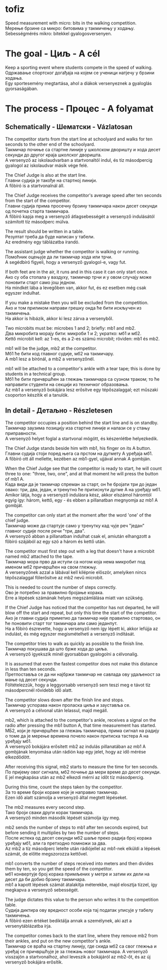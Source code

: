 # tofiz
Speed measurement with micro: bits in the walking competition.<br>
Мерење брзине са микро: битовима у такмичењу у ходању.<br>
Sebességmérés mikro: bitekkel gyalogosversenyen.<br>

The goal - Циљ - A cél
======================
Keep a sporting event where students compete in the speed of walking.<br>
Одржавање спортског догађаја на којем се ученици натјечу у брзини ходања.<br>
Egy sportesemény megtartása, ahol a diákok versenyeznek a gyaloglás gyorsaságában.<br>

The process - Процес - A folyamat
=================================
Schematically - Шематски - Vázlatosan
-------------------------------------
The competitor starts from the start line at schoolyard and walks for ten seconds to the other end of the schoolyard.<br>
Такмичар почиње са стартне линије у школском дворишту и хода десет секунди до другог краја школског дворишта.<br>
A versenyző az iskolaudvarban a startvonaltól indul, és tíz másodpercig gyalogol az iskolaudvar másik vége felé.<br>

The Chief Judge is also at the start line.<br>
Главни судија је такође на стартној линији.<br>
A főbíró is a startvonalnál áll.<br>

The Chief Judge receives the competitor's average speed after ten seconds from the start of the competitor.<br>
Главни судија прима просечну брзину такмичара након десет секунди од почетка старта такмичара.<br>
A főbíró kapja meg a versenyző átlagsebességét a versenyző indulásától számított tíz másodperc múlva.<br>

The result should be written in a table.<br>
Резултат треба да буде написан у табели.<br>
Az eredmény egy táblázatba írandó.<br>

The assistant judge whether the competitor is walking or running.<br>
Помоћник оцењује да ли такмичар хода или трчи.<br>
A segédbíró figyeli, hogy a versenyző gyalogol-e, vagy fut.<br>

If both feet are in the air, it runs and in this case it can only start once.<br>
Ако су оба стопала у ваздуху, такмичар трчи и у овом случају може поновити старт само још једном.<br>
Ha mindkét lába a levegőben van, akkor fut, és ez esetben még csak egyszer indulhat.<br>

If you make a mistake then you will be excluded from the competition.<br>
Ако и том приликом направи грешку онда ће бити искључен из такмичења.<br>
Ha akkor is hibázik, akkor ki lesz zárva a versenyből.<br>

Two microbits must be: microbes 1 and 2; briefly: mb1 and mb2.<br>
Два микробита морају бити: микроби 1 и 2; укратко: мб1 и мб2.<br>
Kettő microbit kell: az 1-es, és a 2-es számú microbit; röviden: mb1 és mb2.<br>

mb1 will be the judge, mb2 at the competitor.<br>
Мб1 ће бити код главног судије, мб2 на такмичару.<br>
A mb1 lesz a bírónál, a mb2 a versenyzőnél.<br>

mb1 will be attached to a competitor's ankle with a tear tape; this is done by students in a technical group.<br>
Мб1 ће бити причвршћен за глежањ такмичара са сузном траком; то ће направити студенти на секцији из техничког образовања.<br>
Az mb1 a versenyző bokájára lesz erősítve egy tépőszalaggal; ezt műszaki csoporton készítik el a tanulók.<br>

In detail - Детаљно - Részletesen
---------------------------------
The competitor occupies a position behind the start line and is on standby.<br>
Такмичар заузима позицију иза стартне линије и налази се у стању приправности.<br>
A versenyző helyet foglal a startvonal mögött, és készenlétbe helyezkedik.<br>

The Chief Judge stands beside him with mb1, his finger on its A button.<br>
Главни судија стоји поред њега са прстом на дугмету А уређаја мб1.<br>
A főbíró ott áll mellette, kezében az mb1-gyel, ujjával annak A gombján.<br>

When the Chief Judge see that the competitor is ready to start, he will count three to one: "three, two, one", and at that moment he will press the button of mb1 A.<br>
Када види да је такмичар спреман за старт, он ће бројати три до један овако: три, два, један, и тренутно ће притиснути дугме А на уређају мб1.<br>
Amikor látja, hogy a versenyző indulásra kész, akkor elszámol háromtól egyig így: három, kettő, egy - és ebben a pillanatban megnyomja az mb1 A gombját.<br>

The competitor can only start at the moment after the word 'one' of the chief judge.<br>
Такмичар може да стартује само у тренутку кад чује реч "један" главног судије после речи "три, два".<br>
A versenyző abban a pillanatban indulhat csak el, amiután elhangzott a főbíró szájából az egy szó a három és kettő után.<br>


The competitor must first step out with a leg that doesn't have a microbit named mb2 attached to the tape.<br>
Такмичар мора прво да иступи са ногом која нема микробит под именом мб2 причвршћен на свом глежњу.<br>
A versenyzőnek azzal a lábával kell kilépnie először, amelyiken nincs tépőszalaggal fölerősítve az mb2 nevű microbit.<br>

This is needed to count the number of steps correctly.<br>
Ово је потребно за правилно бројање корака.<br>
Erre a lépések számának helyes megszámlálása miatt van szükség.<br>

If the Chief Judge has noticed that the competitor has not departed, he will blow off the start and repeat, but only this time the start of the competitor.<br>
Ако је главни судија приметио да такмичар није правилно стартовао, он ће поновити старт тог такмичара али само једанпут.<br>
Ha a főbíró észrevette, hogy a versenyző nem így lépett ki, akkor lefújja az indulást, és még egyszer megismételheti a versenyző indítását.<br>

The competitor tries to walk as quickly as possible to the finish line.<br>
Такмичар покушава да што брже хода до циља.<br>
A versenyző igyekszik minél gyorsabban gyalogolni a célvonalig.<br>

It is assumed that even the fastest competitor does not make this distance in less than ten seconds.<br>
Претпоставља се да ни најбржи такмичар не савлада ову удаљеност за мање од десет секунди.<br>
Föltételezzük, hogy a leggyorsabb versenyző sem teszi meg e távot tíz másodpercnél rövidebb idő alatt.<br>

The competitor slows down after the finish line and stops.<br>
Такмичар успорава након проласка циља и зауставља се.<br>
A versenyző a célvonal után lelassul, majd megáll.<br>

mb2, which is attached to the competitor's ankle, receives a signal on the radio after pressing the mb1 button A,
that time measurement has started.<br>
МБ2, који је причвршћен за глежањ такмичара, прима сигнал на радију о томе да је мерење времена почело након притиска тастерa А на уређају мб1.<br>
A versenyző bokájára erősített mb2 az indulás pillanatában az mb1 A gombjának lenyomása után rádión kap egy jelet,
hogy az idő mérése elkezdődött.<br>

After receiving this signal, mb2 starts to measure the time for ten seconds.<br>
По пријему овог сигнала, мб2 почиње да мери време до десет секунди.<br>
E jel megkapása után az mb2 elkezdi mérni az időt tíz másodpercig.<br>

During this time, count the steps taken by the competitor.<br>
За то време броји кораке које је направио такмичар.<br>
Ezen idő alatt számolja a versenyző által megtett lépéseket.<br>

The mb2 measures every second step.<br>
Тако броји сваки други корак такмичара.<br>
A versenyző minden második lépését számolja így meg.<br>

mb2 sends the number of steps to mb1 after ten seconds expired, but before sending it multiplies by two the number of steps.<br>
После истека од десет секунди мб2 шаље преко радија број корака уређају мб1, али га претходно помножи за два.<br>
Az mb2 a tíz másodperc letelte után rádiójellel az mb1-nek elküldi a lépések számát, de előtte megszorozza kettővel.<br>

mb1 converts the number of steps received into meters and then divides them by ten, so you get the speed of the competitor.<br>
мб1 конвертује број корака примљених у метре и затим их дели на десет да би добио брзину такмичара.<br>
mb1 a kapott lépések számát átalakítja méterekbe, majd elosztja tízzel, így megkapva a versenyző sebességét.<br>

The judge dictates this value to the person who writes it to the competition table.<br>
Судија диктира ову вредност особи која тај податак уписује у табелу такмичења.<br>
A főbíró ezen értéket bediktálja annak a személynek, aki azt a versenytáblázatba írja.<br>

The competitor comes back to the start line, where they remove mb2 from their ankles, and put on the new competitor's ankle.<br>
Такмичар се враћа на стартну линију, где скида мб2 са свог глежња и уређај се причвршћује је за глежањ новог такмичара.
A versenyző visszajön a startvonalhoz, ahol leveszik a bokájáról az mb2-őt, és az új versenyző bokájára erősítik.<br>
